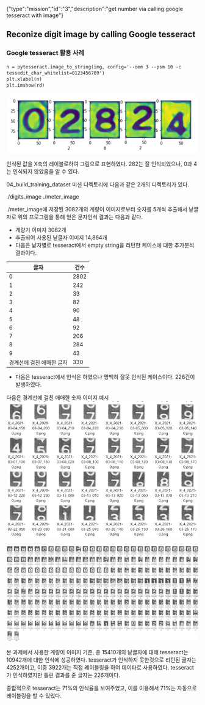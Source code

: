 {"type":"mission","id":"3","description":"get number via calling google tesseract with image"}
## Reconize digit image by calling Google tesseract

### Google tesseract 활용 사례

```
n = pytesseract.image_to_string(img, config='--oem 3 --psm 10 -c tessedit_char_whitelist=0123456789')
plt.xlabel(n)
plt.imshow(rd)
```

![인식결과](image4.jpg)

인식된 값을 X축의 레이블로하여 그림으로 표현하였다.
282는 잘 인식되었으나, 0과 4는 인식되지 않았음을 알 수 있다.

04_build_training_dataset 미션 디렉토리에 다음과 같은 2개의 디렉토리가 있다.

  ./digits_image
  ./meter_image
  
./meter_image에 저장된 3082개의 계량이 이미지로부터 숫자를 5개씩 추출해서 낱글자로 위의 프로그램을 통해 얻은 문자인식 결과는 다음과 같다.

 * 계량기 이미지 3082개
 * 추출되어 사용된 낱글자 이미지 14,864개
 * 다음은 낱자별로 tesseract에서 empty string을 리턴한 케이스에 대한 추가분석 결과이다.
 
  글자 | 건수
  ----|----
  0 | 2802
  1 | 242
  2 | 33
  3 | 82
  4 | 90
  5 | 48
  6 | 92
  7 | 206
  8 | 284
  9 | 43
  경계선에 걸친 애매한 글자 | 330
  
  * 다음은 tesseract에서 인식은 하였으나 명백히 잘못 인식된 케이스이다. 226건이 발생하였다.
  
  
다음은 경계선에 걸친 애매한 숫자 이미지 예시
![경계선에 걸친 글자](image5.jpg)

![잘못인식한 글자들](image6.jpg)

본 과제에서 사용한 계량이 이미지 기준,
총 15410개의 낱글자에 대해 tesseract는 10942개에 대한 인식에 성공하였다.
tesseract가 인식하지 못한것으로 리턴된 글자는 4252개이고, 이중 3922개는 직접 레이블링을 하여 데이타로 사용하였다.
tesseract가 인식하였지만 틀린 결과를 준 글자는 226개이다.

종합적으로 tesseract는 71%의 인식율을 보여주었고, 이를 이용해서 71%는 자동으로 레이블링을 할 수 있었다.
